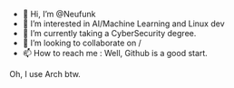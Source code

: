 - 👋 Hi, I’m @Neufunk
- 👀 I’m interested in AI/Machine Learning and Linux dev
- 🌱 I’m currently taking a CyberSecurity degree.
- 💞️ I’m looking to collaborate on /
- 📫 How to reach me : Well, Github is a good start.

Oh, I use Arch btw.

<!---
Neufunk/Neufunk is a ✨ special ✨ repository because its `README.md` (this file) appears on your GitHub profile.
You can click the Preview link to take a look at your changes.
--->
